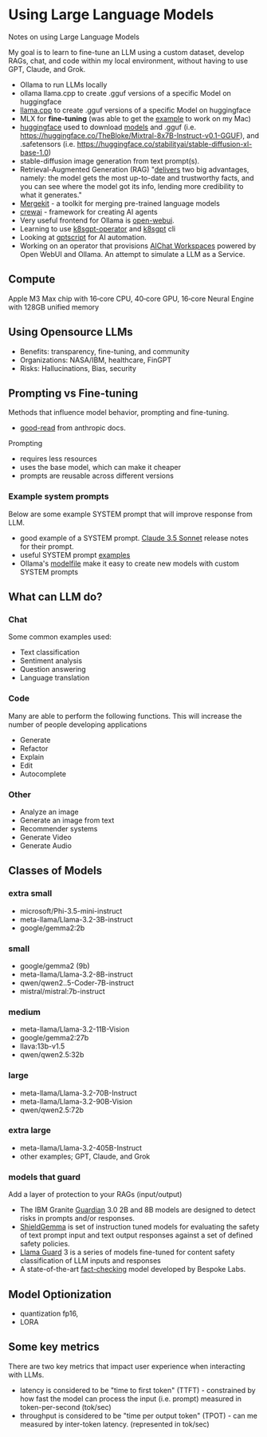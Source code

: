 # Using Large Language Models
Notes on using Large Language Models

My goal is to learn to fine-tune an LLM using a custom dataset, develop RAGs, chat, and code within my local environment, without having to use GPT, Claude, and Grok.

- Ollama to run LLMs locally
- ollama llama.cpp to create .gguf versions of a specific Model on huggingface
- [llama.cpp](https://github.com/ggerganov/llama.cpp) to create .gguf versions of a specific Model on huggingface
- MLX for **fine-tuning** (was able to get the [example](https://github.com/ml-explore/mlx-examples/tree/main/lora) to work on my Mac)
- [huggingface](https://huggingface.co/) used to download [models](https://huggingface.co/models) and .gguf (i.e. https://huggingface.co/TheBloke/Mixtral-8x7B-Instruct-v0.1-GGUF), and .safetensors (i.e. https://huggingface.co/stabilityai/stable-diffusion-xl-base-1.0)
- stable-diffusion image generation from text prompt(s).
- Retrieval-Augmented Generation (RAG) "[delivers](https://www.youtube.com/watch?v=T-D1OfcDW1M) two big advantages, namely: the model gets the most up-to-date and trustworthy facts, and you can see where the model got its info, lending more credibility to what it generates."
- [Mergekit](https://github.com/arcee-ai/mergekit/tree/main) - a toolkit for merging pre-trained language models
- [crewai](https://docs.crewai.com/) - framework for creating AI agents
- Very useful frontend for Ollama is [open-webui](https://github.com/open-webui/open-webui).
- Learning to use [k8sgpt-operator](https://github.com/k8sgpt-ai/k8sgpt-operator) and [k8sgpt](https://github.com/k8sgpt-ai/k8sgpt) cli
- Looking at [gptscript](https://github.com/gptscript-ai/gptscript) for AI automation.
- Working on an operator that provisions [AIChat Workspaces](https://github.com/chaunceyt/aichat-workspace-operator) powered by Open WebUI and Ollama. An attempt to simulate a LLM as a Service.

## Compute

Apple M3 Max chip with 16‑core CPU, 40‑core GPU, 16‑core Neural Engine with 128GB unified memory

## Using Opensource LLMs

- Benefits: transparency, fine-tuning, and community
- Organizations: NASA/IBM, healthcare, FinGPT
- Risks: Hallucinations, Bias, security

## Prompting vs Fine-tuning

Methods that influence model behavior,  prompting and fine-tuning.

- [good-read](https://docs.anthropic.com/en/docs/build-with-claude/prompt-engineering/overview#prompting-vs-finetuning) from anthropic docs.

Prompting

* requires less resources
* uses the base model, which can make it cheaper
* prompts are reusable across different versions


### Example system prompts

Below are some example SYSTEM prompt that will improve response from LLM.

- good example of a SYSTEM prompt. [Claude 3.5 Sonnet](https://docs.anthropic.com/en/release-notes/system-prompts) release notes for their prompt.
- useful SYSTEM prompt [examples](https://github.com/danielmiessler/fabric/tree/main/patterns)
- Ollama's [modelfile](https://github.com/ollama/ollama/blob/main/docs/modelfile.md) make it easy to create new models with custom SYSTEM prompts

## What can LLM do?

### Chat
Some common examples used:

- Text classification
- Sentiment analysis
- Question answering
- Language translation

### Code

Many are able to perform the following functions. This will increase the number of people developing applications

- Generate
- Refactor
- Explain
- Edit
- Autocomplete

### Other
- Analyze an image
- Generate an image from text
- Recommender systems
- Generate Video
- Generate Audio

## Classes of Models

### extra small
- microsoft/Phi-3.5-mini-instruct
- meta-llama/Llama-3.2-3B-instruct
- google/gemma2:2b

### small
- google/gemma2 (9b)
- meta-llama/Llama-3.2-8B-instruct
- qwen/qwen2..5-Coder-7B-instruct
- mistral/mistral:7b-instruct

### medium
- meta-llama/Llama-3.2-11B-Vision
- google/gemma2:27b
- llava:13b-v1.5
- qwen/qwen2.5:32b

### large
- meta-llama/Llama-3.2-70B-Instruct
- meta-llama/Llama-3.2-90B-Vision
- qwen/qwen2.5:72b

### extra large
- meta-llama/Llama-3.2-405B-Instruct
- other examples; GPT, Claude, and Grok

### models that guard

Add a layer of protection to your RAGs (input/output)

- The IBM Granite [Guardian](https://ollama.com/library/granite3-guardian) 3.0 2B and 8B models are designed to detect risks in prompts and/or responses.
- [ShieldGemma](https://ollama.com/library/shieldgemma) is set of instruction tuned models for evaluating the safety of text prompt input and text output responses against a set of defined safety policies.
- [Llama Guard](https://ollama.com/library/llama-guard3) 3 is a series of models fine-tuned for content safety classification of LLM inputs and responses
- A state-of-the-art [fact-checking](https://ollama.com/library/bespoke-minicheck) model developed by Bespoke Labs.

## Model Optionization
- quantization fp16, 
- LORA

## Some key metrics

There are two key metrics that impact user experience when interacting with LLMs. 

- latency is considered to be "time to first token" (TTFT) - constrained by how fast the model can process the input (i.e. prompt) measured in token-per-second (tok/sec)
- throughput is considered to be "time per output token" (TPOT) - can me measured by inter-token latency. (represented in tok/sec)